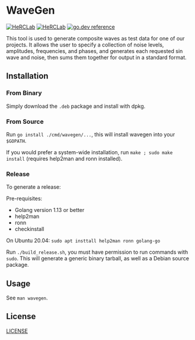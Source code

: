 # WaveGen

[![HeRCLab](https://circleci.com/gh/HeRCLab/wavegen.svg?style=svg)](https://app.circleci.com/pipelines/github/HeRCLab/wavegen?branch=master) [![HeRCLab](https://goreportcard.com/badge/github.com/HeRCLab/wavegen)](https://goreportcard.com/report/github.com/HeRCLab/wavegen) [![go.dev reference](https://img.shields.io/badge/go.dev-reference-007d9c?logo=go&logoColor=white&style=flat-square)](https://pkg.go.dev/github.com/herclab/wavegen)

This tool is used to generate composite waves as test data for one of our
projects. It allows the user to specify a collection of noise levels,
amplitudes, frequencies, and phases, and generates each requested sin wave and
noise, then sums them together for output in a standard format.

## Installation

### From Binary

Simply download the `.deb` package and install with dpkg.

### From Source

Run `go install ./cmd/wavegen/...`, this will install wavegen into your
`$GOPATH`.

If you would prefer a system-wide installation, run `make ; sudo make install`
(requires help2man and ronn installed).

### Release

To generate a release:

Pre-requisites:
* Golang version 1.13 or better
* help2man
* ronn
* checkinstall

On Ubuntu 20.04: `sudo apt insttall help2man ronn golang-go`

Run `./build_release.sh`, you must have permission to run commands with `sudo`.
This will generate a generic binary tarball, as well as a Debian source
package.

## Usage

See `man wavegen`.

## License

[LICENSE](./LICENSE)
